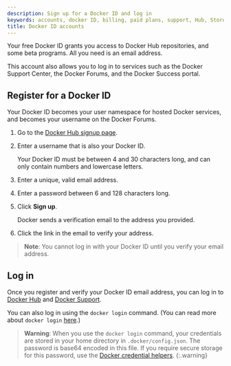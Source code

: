 ```yaml
---
description: Sign up for a Docker ID and log in
keywords: accounts, docker ID, billing, paid plans, support, Hub, Store, Forums, knowledge base, beta access
title: Docker ID accounts
---
```


Your free Docker ID grants you access to Docker Hub repositories, and some beta programs. All you need is an email address.

This account also allows you to log in to services such as the Docker Support
Center, the Docker Forums, and the Docker Success portal.


## Register for a Docker ID

Your Docker ID becomes your user namespace for hosted Docker services, and becomes your username on the Docker Forums.

1. Go to the [Docker Hub signup page](https://hub.docker.com/signup/).

2. Enter a username that is also your Docker ID.

    Your Docker ID must be between 4 and 30 characters long, and can only contain numbers and lowercase letters.

3. Enter a unique, valid email address.

4. Enter a password between 6 and 128 characters long.

3. Click **Sign up**.

   Docker sends a verification email to the address you provided.

4. Click the link in the email to verify your address.

> **Note**: You cannot log in with your Docker ID until you verify your email address.


## Log in

Once you register and verify your Docker ID email address, you can log in
to [Docker Hub](https://hub.docker.com) and [Docker Support](https://support.docker.com).

You can also log in using the `docker login` command. (You can read more about `docker login` [here](/engine/reference/commandline/login.md).)

> **Warning**:
> When you use the `docker login` command, your credentials are
stored in your home directory in `.docker/config.json`. The password is base64
encoded in this file. If you require secure storage for this password, use the
[Docker credential helpers](https://github.com/docker/docker-credential-helpers).
{:.warning}
